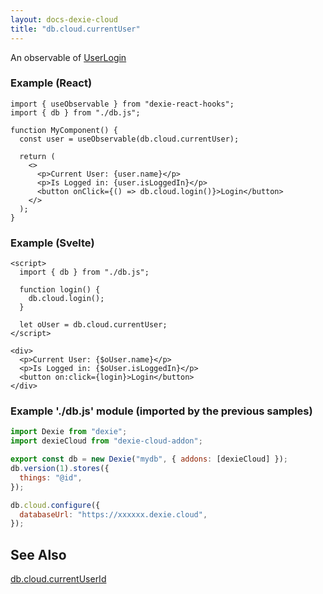 ```yaml
---
layout: docs-dexie-cloud
title: "db.cloud.currentUser"
---
```


An observable of [UserLogin](UserLogin)

### Example (React)

```tsx
import { useObservable } from "dexie-react-hooks";
import { db } from "./db.js";

function MyComponent() {
  const user = useObservable(db.cloud.currentUser);

  return (
    <>
      <p>Current User: {user.name}</p>
      <p>Is Logged in: {user.isLoggedIn}</p>
      <button onClick={() => db.cloud.login()}>Login</button>
    </>
  );
}
```

### Example (Svelte)

```svelte
<script>
  import { db } from "./db.js";

  function login() {
    db.cloud.login();
  }

  let oUser = db.cloud.currentUser;
</script>

<div>
  <p>Current User: {$oUser.name}</p>
  <p>Is Logged in: {$oUser.isLoggedIn}</p>
  <button on:click={login}>Login</button>
</div>
```

### Example './db.js' module (imported by the previous samples)

```js
import Dexie from "dexie";
import dexieCloud from "dexie-cloud-addon";

export const db = new Dexie("mydb", { addons: [dexieCloud] });
db.version(1).stores({
  things: "@id",
});

db.cloud.configure({
  databaseUrl: "https://xxxxxx.dexie.cloud",
});
```

## See Also

[db.cloud.currentUserId](db.cloud.currentUserId)
